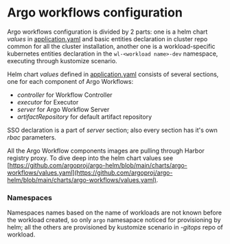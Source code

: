# Argo workflows configuration
Argo workflows configuration is divided by 2 parts: one is a helm chart _values_ in
[application.yaml](https://github.com/CloudGeometry/cg-devx-core/blob/main/platform/gitops-pipelines/delivery/clusters/cc-cluster/core-services/components/argo-workflows/application.yaml) and
basic entities declaration in cluster repo  common for all the cluster installation, another one is a
workload-specific kubernetes entities declaration in the `wl-<workload name>-dev`
namespace, executing through kustomize scenario. 

Helm chart _values_ defined in
[application.yaml](https://github.com/CloudGeometry/cg-devx-core/blob/main/platform/gitops-pipelines/delivery/clusters/cc-cluster/core-services/components/argo-workflows/application.yaml)
consists of several sections, one for each component of Argo Workflows: 

- _controller_ for Workflow Controller
- _executor_ for Executor
- _server_ for Argo Workflow Server
- _artifactRepository_ for default artifact repository

SSO declaration is a part of _server_ section; also every section has it's own
_rbac_ parameters. 

All the Argo Workflow components images are pulling through Harbor registry
proxy. To dive deep into the helm chart values see
[https://github.com/argoproj/argo-helm/blob/main/charts/argo-workflows/values.yaml](https://github.com/argoproj/argo-helm/blob/main/charts/argo-workflows/values.yaml).

### Namespaces
Namespaces names based on the name of workloads are not known before the workload created, so only `argo` namesapace noticed for provisioning by helm; all the others are provisioned by kustomize scenario in _-gitops_ repo of workload.
